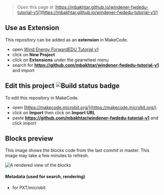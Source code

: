 
> Open this page at [https://mbakhtar.github.io/windener-fwdedu-tutorial-v1/](https://mbakhtar.github.io/windener-fwdedu-tutorial-v1/)

## Use as Extension

This repository can be added as an **extension** in MakeCode.

* open [Wind Energy ForwardEDU Tutorial v1](https://makecode.microbit.org/#tutorial:github:mbakhtar/windener-fwdedu-tutorial-v1/windener-fwdedu-tutorial-v1)
* click on **New Project**
* click on **Extensions** under the gearwheel menu
* search for **https://github.com/mbakhtar/windener-fwdedu-tutorial-v1** and import

## Edit this project ![Build status badge](https://github.com/mbakhtar/windener-fwdedu-tutorial-v1/workflows/MakeCode/badge.svg)

To edit this repository in MakeCode.

* open [https://makecode.microbit.org/](https://makecode.microbit.org/)
* click on **Import** then click on **Import URL**
* paste **https://github.com/mbakhtar/windener-fwdedu-tutorial-v1** and click import

## Blocks preview

This image shows the blocks code from the last commit in master.
This image may take a few minutes to refresh.

![A rendered view of the blocks](https://github.com/mbakhtar/windener-fwdedu-tutorial-v1/raw/master/.github/makecode/blocks.png)

#### Metadata (used for search, rendering)

* for PXT/microbit
<script src="https://makecode.com/gh-pages-embed.js"></script><script>makeCodeRender("{{ site.makecode.home_url }}", "{{ site.github.owner_name }}/{{ site.github.repository_name }}");</script>

